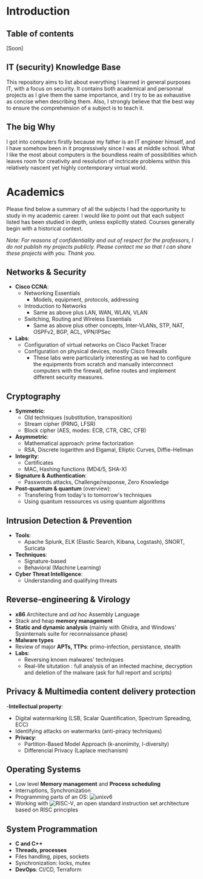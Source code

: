 # Introduction
## Table of contents
\[Soon\]

## IT (security) Knowledge Base
This repository aims to list about everything I learned in general purposes IT, with a focus on security. It contains both academical and personnal projects as I give them the same importance, and I try to be as exhaustive as concise when describing them. Also, I strongly believe that the best way to ensure the comprehension of a subject is to teach it.

## The big Why
I got into computers firstly because my father is an IT engineer himself, and I have somehow been in it progressively since I was at middle school. What I like the most about computers is the boundless realm of possibilities which leaves room for creativity and resolution of inctricate problems within this relatively nascent yet highly contemporary virtual world.

# Academics
Please find below a summary of all the subjects I had the opportunity to study in my academic career. I would like to point out that each subject listed has been studied in depth, unless explicitly stated. Courses generally begin with a historical context. 

_Note: For reasons of confidentiality and out of respect for the professors, I do not publish my projects publicly. Please contact me so that I can share these projects with you. Thank you._

## Networks & Security
- **Cisco CCNA**:
  - Networking Essentials
    - Models, equipment, protocols, addressing
  - Introduction to Networks
    - Same as above plus LAN, WAN, WLAN, VLAN
  - Switching, Routing and Wireless Essentials
    - Same as above plus other concepts, Inter-VLANs, STP, NAT, OSPFv2, BGP, ACL, VPN/IPSec
- **Labs**:
  - Configuration of virtual networks on Cisco Packet Tracer
  - Configuration on physical devices, mostly Cisco firewalls
    - These labs were particularly interesting as we had to configure the equipments from scratch and manually interconnect computers with the firewall, define routes and implement different security measures.
   
## Cryptography
- **Symmetric**:
  - Old techniques (substitution, transposition)
  - Stream cipher (PRNG, LFSR)
  - Block cipher (AES, modes: ECB, CTR, CBC, CFB)
- **Asymmetric**:
  - Mathematical approach: prime factorization
  - RSA, Discrete logarithm and Elgamal, Elliptic Curves, Diffie-Hellman
- **Integrity**:
  - Certificates
  - MAC, Hashing functions (MD4/5, SHA-X)
- **Signature & Authentication**:
  - Passwords attacks, Challenge/response, Zero Knowledge
- **Post-quantum & quantum** (overview):
  - Transfering from today's to tomorrow's techniques
  - Using quantum ressources vs using quantum algorithms

## Intrusion Detection & Prevention
- **Tools**:
  - Apache Splunk, ELK (Elastic Search, Kibana, Logstash), SNORT, Suricata
- **Techniques**:
  - Signature-based
  - Behavioral (Machine Learning)
- **Cyber Threat Intelligence**:
  - Understanding and qualifying threats

## Reverse-engineering & Virology 
- **x86** Architecture and _ad hoc_ Assembly Language
- Stack and heap **memory management**
- **Static and dynamic analysis** (mainly with Ghidra, and Windows' Sysinternals suite for reconnaissance phase)
- **Malware types**
- Review of major **APTs, TTPs**: primo-infection, persistance, stealth
- **Labs**:
  - Reversing known malwares' techniques 
  - Real-life situtation : full analysis of an infected machine, decryption and deletion of the malware (ask for full report and scripts)  

## Privacy & Multimedia content delivery protection
-**Intellectual property**:
  - Digital watermarking (LSB, Scalar Quantification, Spectrum Spreading, ECC)
  - Identifying attacks on watermarks (anti-piracy techniques)
- **Privacy**:
  - Partition-Based Model Approach (k-anonimity, l-diversity)
  - Differencial Privacy (Laplace mechanism) 

## Operating Systems
- Low level **Memory management** and **Process scheduling**
- Interruptions, Synchronization
- Programming parts of an OS: ![unixv6](https://github.com/bringhurst/xv6)
- Working with ![RISC-V](https://riscv.org/), an open standard instruction set architecture based on RISC principles

## System Programmation
- **C and C++**
- **Threads, processes**
- Files handling, pipes, sockets
- Synchronization: locks, mutex
- **DevOps**: CI/CD, Terraform


